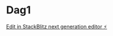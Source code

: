 # Dag1

[Edit in StackBlitz next generation editor ⚡️](https://stackblitz.com/~/github.com/Chonkz90/Dag1)